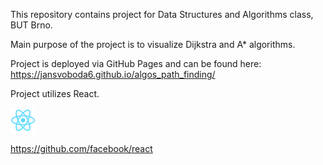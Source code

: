 This repository contains project for Data Structures and Algorithms class, BUT Brno.

Main purpose of the project is to visualize Dijkstra and A* algorithms.

Project is deployed via GitHub Pages and can be found here: https://jansvoboda6.github.io/algos_path_finding/

Project utilizes React.

<img src="public/logo192.png" width="40" height="40" >

https://github.com/facebook/react